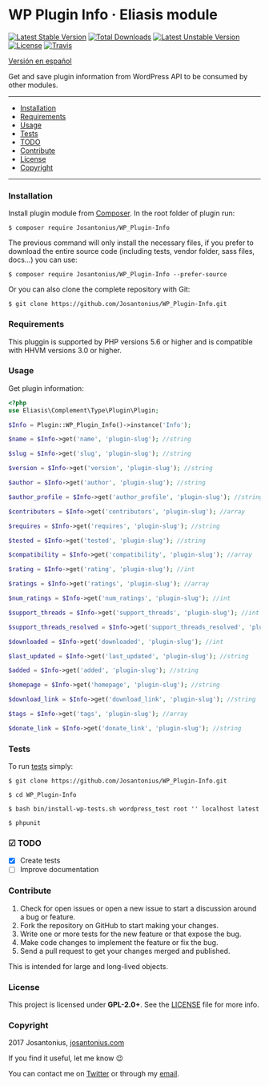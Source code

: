 # WP Plugin Info · Eliasis module

[![Latest Stable Version](https://poser.pugx.org/josantonius/wp_plugin-info/v/stable)](https://packagist.org/packages/josantonius/wp_plugin-info) [![Total Downloads](https://poser.pugx.org/josantonius/wp_plugin-info/downloads)](https://packagist.org/packages/josantonius/wp_plugin-info) [![Latest Unstable Version](https://poser.pugx.org/josantonius/wp_plugin-info/v/unstable)](https://packagist.org/packages/josantonius/wp_plugin-info) [![License](https://poser.pugx.org/josantonius/wp_plugin-info/license)](https://packagist.org/packages/josantonius/wp_plugin-info) [![Travis](https://travis-ci.org/Josantonius/WP_Plugin-Info.svg)](https://travis-ci.org/Josantonius/WP_Plugin-Info)

[Versión en español](README-ES.md)

Get and save plugin information from WordPress API to be consumed by other modules.

---

- [Installation](#installation)
- [Requirements](#requirements)
- [Usage](#usage)
- [Tests](#tests)
- [TODO](#-todo)
- [Contribute](#contribute)
- [License](#license)
- [Copyright](#copyright)

---

### Installation

Install plugin module from [Composer](http://getcomposer.org/download/). In the root folder of plugin run:

    $ composer require Josantonius/WP_Plugin-Info

The previous command will only install the necessary files, if you prefer to download the entire source code (including tests, vendor folder, sass files, docs...) you can use:

    $ composer require Josantonius/WP_Plugin-Info --prefer-source

Or you can also clone the complete repository with Git:

	$ git clone https://github.com/Josantonius/WP_Plugin-Info.git

### Requirements

This pluggin is supported by PHP versions 5.6 or higher and is compatible with HHVM versions 3.0 or higher.

### Usage

Get plugin information:

```php
<?php
use Eliasis\Complement\Type\Plugin\Plugin;

$Info = Plugin::WP_Plugin_Info()->instance('Info');
```
```php
$name = $Info->get('name', 'plugin-slug'); //string
```
```php
$slug = $Info->get('slug', 'plugin-slug'); //string
```
```php
$version = $Info->get('version', 'plugin-slug'); //string
```
```php
$author = $Info->get('author', 'plugin-slug'); //string
```
```php
$author_profile = $Info->get('author_profile', 'plugin-slug'); //string
```
```php
$contributors = $Info->get('contributors', 'plugin-slug'); //array
```
```php
$requires = $Info->get('requires', 'plugin-slug'); //string
```
```php
$tested = $Info->get('tested', 'plugin-slug'); //string
```
```php
$compatibility = $Info->get('compatibility', 'plugin-slug'); //array
```
```php
$rating = $Info->get('rating', 'plugin-slug'); //int
```
```php
$ratings = $Info->get('ratings', 'plugin-slug'); //array
```
```php
$num_ratings = $Info->get('num_ratings', 'plugin-slug'); //int
```
```php
$support_threads = $Info->get('support_threads', 'plugin-slug'); //int
```
```php
$support_threads_resolved = $Info->get('support_threads_resolved', 'plugin-slug'); //int
```
```php
$downloaded = $Info->get('downloaded', 'plugin-slug'); //int
```
```php
$last_updated = $Info->get('last_updated', 'plugin-slug'); //string
```
```php
$added = $Info->get('added', 'plugin-slug'); //string
```
```php
$homepage = $Info->get('homepage', 'plugin-slug'); //string
```
```php
$download_link = $Info->get('download_link', 'plugin-slug'); //string
```
```php
$tags = $Info->get('tags', 'plugin-slug'); //array
```
```php
$donate_link = $Info->get('donate_link', 'plugin-slug'); //string
```

### Tests 

To run [tests](tests/WP_Plugin-Info/Test) simply:

    $ git clone https://github.com/Josantonius/WP_Plugin-Info.git
    
    $ cd WP_Plugin-Info

    $ bash bin/install-wp-tests.sh wordpress_test root '' localhost latest

    $ phpunit

### ☑ TODO

- [x] Create tests
- [ ] Improve documentation

### Contribute
1. Check for open issues or open a new issue to start a discussion around a bug or feature.
1. Fork the repository on GitHub to start making your changes.
1. Write one or more tests for the new feature or that expose the bug.
1. Make code changes to implement the feature or fix the bug.
1. Send a pull request to get your changes merged and published.

This is intended for large and long-lived objects.

### License

This project is licensed under **GPL-2.0+**. See the [LICENSE](LICENSE) file for more info.

### Copyright

2017 Josantonius, [josantonius.com](https://josantonius.com/)

If you find it useful, let me know :wink:

You can contact me on [Twitter](https://twitter.com/Josantonius) or through my [email](mailto:hello@josantonius.com).
